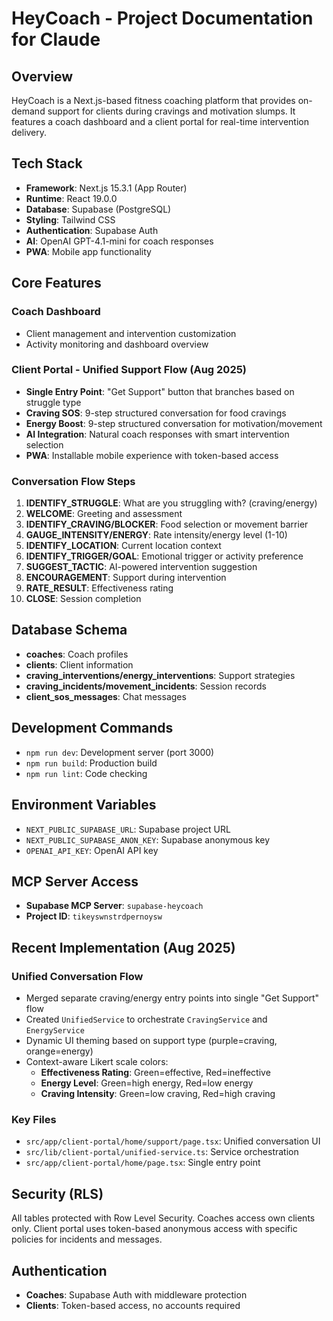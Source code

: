 # HeyCoach - Project Documentation for Claude

## Overview
HeyCoach is a Next.js-based fitness coaching platform that provides on-demand support for clients during cravings and motivation slumps. It features a coach dashboard and a client portal for real-time intervention delivery.

## Tech Stack
- **Framework**: Next.js 15.3.1 (App Router)
- **Runtime**: React 19.0.0
- **Database**: Supabase (PostgreSQL)
- **Styling**: Tailwind CSS
- **Authentication**: Supabase Auth
- **AI**: OpenAI GPT-4.1-mini for coach responses
- **PWA**: Mobile app functionality

## Core Features

### Coach Dashboard
- Client management and intervention customization
- Activity monitoring and dashboard overview

### Client Portal - Unified Support Flow (Aug 2025)
- **Single Entry Point**: "Get Support" button that branches based on struggle type
- **Craving SOS**: 9-step structured conversation for food cravings
- **Energy Boost**: 9-step structured conversation for motivation/movement
- **AI Integration**: Natural coach responses with smart intervention selection
- **PWA**: Installable mobile experience with token-based access

### Conversation Flow Steps
1. **IDENTIFY_STRUGGLE**: What are you struggling with? (craving/energy)
2. **WELCOME**: Greeting and assessment
3. **IDENTIFY_CRAVING/BLOCKER**: Food selection or movement barrier
4. **GAUGE_INTENSITY/ENERGY**: Rate intensity/energy level (1-10)
5. **IDENTIFY_LOCATION**: Current location context
6. **IDENTIFY_TRIGGER/GOAL**: Emotional trigger or activity preference
7. **SUGGEST_TACTIC**: AI-powered intervention suggestion
8. **ENCOURAGEMENT**: Support during intervention
9. **RATE_RESULT**: Effectiveness rating
10. **CLOSE**: Session completion

## Database Schema
- **coaches**: Coach profiles
- **clients**: Client information  
- **craving_interventions/energy_interventions**: Support strategies
- **craving_incidents/movement_incidents**: Session records
- **client_sos_messages**: Chat messages

## Development Commands
- `npm run dev`: Development server (port 3000)
- `npm run build`: Production build
- `npm run lint`: Code checking

## Environment Variables
- `NEXT_PUBLIC_SUPABASE_URL`: Supabase project URL
- `NEXT_PUBLIC_SUPABASE_ANON_KEY`: Supabase anonymous key
- `OPENAI_API_KEY`: OpenAI API key

## MCP Server Access
- **Supabase MCP Server**: `supabase-heycoach`
- **Project ID**: `tikeyswnstrdpernoysw`

## Recent Implementation (Aug 2025)

### Unified Conversation Flow
- Merged separate craving/energy entry points into single "Get Support" flow
- Created `UnifiedService` to orchestrate `CravingService` and `EnergyService`
- Dynamic UI theming based on support type (purple=craving, orange=energy)
- Context-aware Likert scale colors:
  - **Effectiveness Rating**: Green=effective, Red=ineffective
  - **Energy Level**: Green=high energy, Red=low energy
  - **Craving Intensity**: Green=low craving, Red=high craving

### Key Files
- `src/app/client-portal/home/support/page.tsx`: Unified conversation UI
- `src/lib/client-portal/unified-service.ts`: Service orchestration
- `src/app/client-portal/home/page.tsx`: Single entry point

## Security (RLS)
All tables protected with Row Level Security. Coaches access own clients only. Client portal uses token-based anonymous access with specific policies for incidents and messages.

## Authentication
- **Coaches**: Supabase Auth with middleware protection
- **Clients**: Token-based access, no accounts required